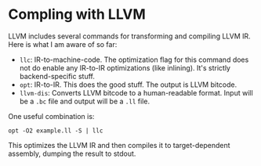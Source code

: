 # Compling with LLVM 

LLVM includes several commands for transforming and compiling LLVM IR. Here
is what I am aware of so far:

* `llc`: IR-to-machine-code. The optimization flag for this command does
  not do enable any IR-to-IR optimizations (like inlining). It's strictly
  backend-specific stuff.
* `opt`: IR-to-IR. This does the good stuff. The output is LLVM bitcode.
* `llvm-dis`: Converts LLVM bitcode to a human-readable format. Input will
  be a `.bc` file and output will be a `.ll` file.

One useful combination is:

    opt -O2 example.ll -S | llc

This optimizes the LLVM IR and then compiles it to target-dependent assembly,
dumping the result to stdout.
